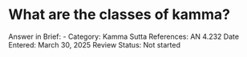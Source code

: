 # What are the classes of kamma?

Answer in Brief: -
 Category: Kamma
Sutta References: AN 4.232
Date Entered: March 30, 2025
Review Status: Not started
